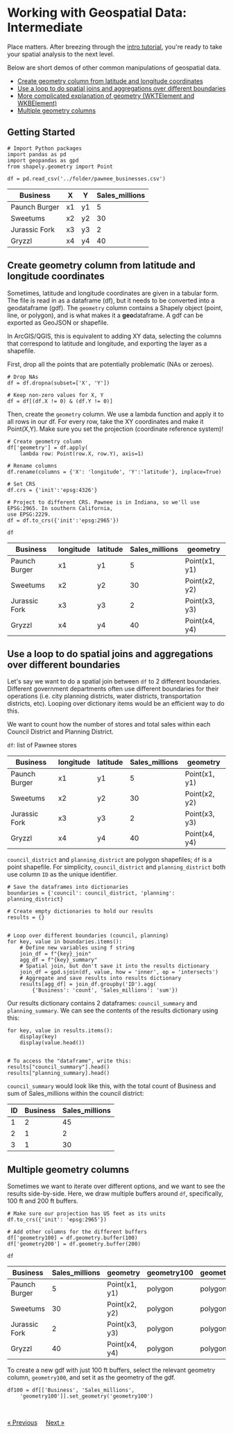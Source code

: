 # Working with Geospatial Data: Intermediate

Place matters. After breezing through the [intro tutorial](./spatial-analysis-intro.md), you're ready to take your spatial analysis to the next level. 

Below are short demos of other common manipulations of geospatial data. 
* [Create geometry column from latitude and longitude coordinates](#create-geometry-column-from-latitude-and-longitude-coordinates)
* [Use a loop to do spatial joins and aggregations over different boundaries](#use-a-loop-to-do-spatial-joins-and-aggregations-over-different-boundaries)
* [More complicated explanation of geometry (WKTElement and WKBElement)](#more-complicated-geometry)
* [Multiple geometry columns](#multiple-geometry-columns)


## Getting Started 
```
# Import Python packages
import pandas as pd
import geopandas as gpd
from shapely.geometry import Point

df = pd.read_csv('../folder/pawnee_businesses.csv')
```

| Business | X | Y | Sales_millions
| ---| ---- | --- | ---| 
| Paunch Burger | x1 | y1 | 5
| Sweetums | x2 | y2 | 30
| Jurassic Fork | x3 | y3 | 2
| Gryzzl | x4 | y4 | 40


## Create geometry column from latitude and longitude coordinates 
Sometimes, latitude and longitude coordinates are given in a tabular form. The file is read in as a dataframe (df), but it needs to be converted into a geodataframe (gdf). The `geometry` column contains a Shapely object (point, line, or polygon), and is what makes it a <b>geo</b>dataframe. A gdf can be exported as GeoJSON or shapefile.

In ArcGIS/QGIS, this is equivalent to adding XY data, selecting the columns that correspond to latitude and longitude, and exporting the layer as a shapefile.

First, drop all the points that are potentially problematic (NAs or zeroes).

```
# Drop NAs
df = df.dropna(subset=['X', 'Y'])

# Keep non-zero values for X, Y
df = df[(df.X != 0) & (df.Y != 0)]
```

Then, create the `geometry` column.  We use a lambda function and apply it to all rows in our df. For every row, take the XY coordinates and make it Point(X,Y). Make sure you set the projection (coordinate reference system)!

```
# Create geometry column
df['geometry'] = df.apply(
    lambda row: Point(row.X, row.Y), axis=1)

# Rename columns
df.rename(columns = {'X': 'longitude', 'Y':'latitude'}, inplace=True)

# Set CRS
df.crs = {'init':'epsg:4326'}

# Project to different CRS. Pawnee is in Indiana, so we'll use EPSG:2965. In southern California, 
use EPSG:2229.
df = df.to_crs({'init':'epsg:2965'})

df
```

| Business | longitude | latitude | Sales_millions | geometry
| ---| ---- | --- | ---| ---| 
| Paunch Burger | x1 | y1 | 5 | Point(x1, y1)
| Sweetums | x2 | y2 | 30 | Point(x2, y2)
| Jurassic Fork | x3 | y3 | 2 | Point(x3, y3) 
| Gryzzl | x4 | y4 | 40 | Point(x4, y4)



## Use a loop to do spatial joins and aggregations over different boundaries
Let's say we want to do a spatial join between `df` to 2 different boundaries. Different government departments often use different boundaries for their operations (i.e. city planning districts, water districts, transportation districts, etc). Looping over dictionary items would be an efficient way to do this.

We want to count how the number of stores and total sales within each Council District and Planning District. 

`df`: list of Pawnee stores 

| Business | longitude | latitude | Sales_millions | geometry
| ---| ---- | --- | ---| ---| 
| Paunch Burger | x1 | y1 | 5 | Point(x1, y1)
| Sweetums | x2 | y2 | 30 | Point(x2, y2)
| Jurassic Fork | x3 | y3 | 2 | Point(x3, y3) 
| Gryzzl | x4 | y4 | 40 | Point(x4, y4)

`council_district` and `planning_district` are polygon shapefiles; `df` is a point shapefile. For simplicity, `council_district` and `planning_district` both use column `ID` as the unique identifier.


```
# Save the dataframes into dictionaries
boundaries = {'council': council_district, 'planning': planning_district}

# Create empty dictionaries to hold our results
results = {}


# Loop over different boundaries (council, planning)
for key, value in boundaries.items():
    # Define new variables using f string
    join_df = f"{key}_join"
    agg_df = f"{key}_summary"
    # Spatial join, but don't save it into the results dictionary
    join_df = gpd.sjoin(df, value, how = 'inner', op = 'intersects')
    # Aggregate and save results into results dictionary
    results[agg_df] = join_df.groupby('ID').agg(
        {'Business': 'count', 'Sales_millions': 'sum'})
```

Our results dictionary contains 2 dataframes: `council_summary` and `planning_summary`. We can see the contents of the results dictionary using this:
```
for key, value in results.items():
    display(key)
    display(value.head())


# To access the "dataframe", write this:
results["council_summary"].head()
results["planning_summary].head()
```

`council_summary` would look like this, with the total count of Business and sum of Sales_millions within the council district:

| ID | Business | Sales_millions  
| ---| ---- | --- |
| 1 | 2 | 45 
| 2 | 1 | 2  
| 3 | 1 | 30 


## Multiple geometry columns
Sometimes we want to iterate over different options, and we want to see the results side-by-side. Here, we draw multiple buffers around `df`, specifically, 100 ft and 200 ft buffers.

```
# Make sure our projection has US feet as its units
df.to_crs({'init': 'epsg:2965'})

# Add other columns for the different buffers
df['geometry100] = df.geometry.buffer(100)
df['geometry200'] = df.geometry.buffer(200)

df
```

| Business | Sales_millions | geometry | geometry100 | geometry200
| ---| ---- | --- | ---| ---| 
| Paunch Burger | 5 | Point(x1, y1) | polygon | polygon
| Sweetums | 30 | Point(x2, y2) | polygon | polygon
| Jurassic Fork  | 2 | Point(x3, y3) | polygon | polygon
| Gryzzl | 40 | Point(x4, y4) | polygon | polygon


To create a new gdf with just 100 ft buffers, select the relevant geometry column, `geometry100`, and set it as the geometry of the gdf.

```
df100 = df[['Business', 'Sales_millions', 
    'geometry100']].set_geometry('geometry100')
```

<br>

[« Previous](./spatial-analysis-intro.md) &nbsp; &nbsp; [Next »](./spatial-analysis-advanced.md)